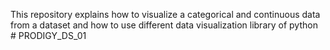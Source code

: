 This repository explains how to visualize a categorical and continuous data from a dataset and how to use different data visualization library of python # PRODIGY_DS_01
